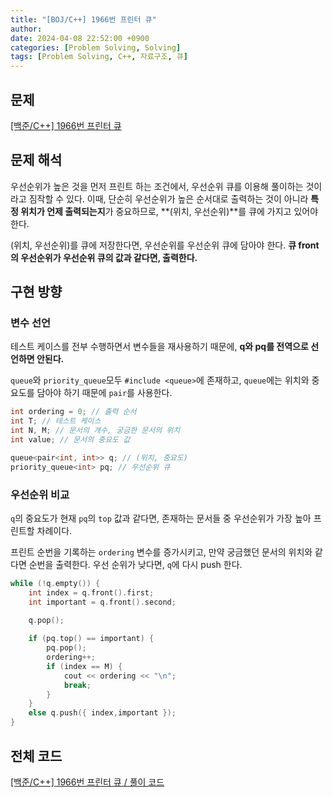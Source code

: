```yaml
---
title: "[BOJ/C++] 1966번 프린터 큐"
author: 
date: 2024-04-08 22:52:00 +0900
categories: [Problem Solving, Solving]
tags: [Problem Solving, C++, 자료구조, 큐]
---
```


## **문제**

[[백준/C++] 1966번 프린터 큐](https://www.acmicpc.net/problem/1966)

## **문제 해석**

우선순위가 높은 것을 먼저 프린트 하는 조건에서, 우선순위 큐를 이용해 풀이하는 것이라고 짐작할 수 있다. 이때, 단순히 우선순위가 높은 순서대로 출력하는 것이 아니라 **특정 위치가 언제 출력되는지**가 중요하므로, **(위치, 우선순위)**를 큐에 가지고 있어야 한다.

(위치, 우선순위)를 큐에 저장한다면, 우선순위를 우선순위 큐에 담아야 한다. **큐 front의 우선순위가 우선순위 큐의 값과 같다면, 출력한다.**

## **구현 방향**

### **변수 선언**

테스트 케이스를 전부 수행하면서 변수들을 재사용하기 때문에, **q와 pq를 전역으로 선언하면 안된다.** 

`queue`와 `priority_queue`모두 `#include <queue>`에 존재하고, `queue`에는 위치와 중요도를 담아야 하기 때문에 `pair`를 사용한다.

```cpp
int ordering = 0; // 출력 순서
int T; // 테스트 케이스
int N, M; // 문서의 개수, 궁금한 문서의 위치
int value; // 문서의 중요도 값

queue<pair<int, int>> q; // (위치, 중요도)
priority_queue<int> pq; // 우선순위 큐
```

### **우선순위 비교**

`q`의 중요도가 현재 `pq`의 `top` 값과 같다면, 존재하는 문서들 중 우선순위가 가장 높아 프린트할 차례이다.

프린트 순번을 기록하는 `ordering` 변수를 증가시키고, 만약 궁금했던 문서의 위치와 같다면 순번을 출력한다. 우선 순위가 낮다면, `q`에 다시 push 한다.

```cpp
while (!q.empty()) {
    int index = q.front().first;
    int important = q.front().second;
    
    q.pop();

    if (pq.top() == important) {
        pq.pop();
        ordering++;
        if (index == M) {
            cout << ordering << "\n";
            break;
        }
    }
    else q.push({ index,important });          
}
```

## **전체 코드**

[[백준/C++] 1966번 프린터 큐 / 풀이 코드](https://github.com/RumosZin/algorithm-study/blob/main/BOJ/S3_1966.cpp)

<script src="https://utteranc.es/client.js"
        repo="RumosZin/rumoszin.github.io"
        issue-term="pathname"
        theme="github-light"
        crossorigin="anonymous"
        async>
</script>